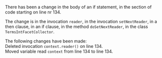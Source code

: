 There has been a change in the body of an if statement, in the section of code starting on line nr 134.
  
The change is in the invocation ```reader```, in the invocation ```setNextReader```, in a then clause, in an if clause, in the method ```doSetNextReader```, in the class ```TermsIntFacetCollector```.
  
The following changes have been made:  
Deleted invocation ```context.reader()``` on line 134.  
Moved variable read ```context``` from line 134 to line 134.  
